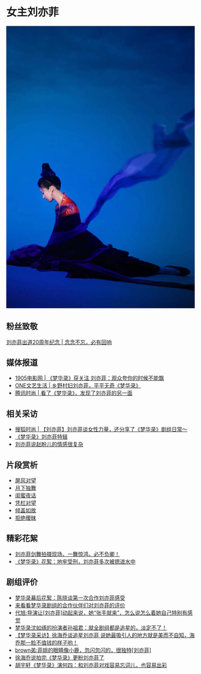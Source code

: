 
# 女主刘亦菲

![](/image/team/cc.jpg)



## 粉丝致敬

[刘亦菲出道20周年纪念 | 念念不忘，必有回响](https://www.bilibili.com/video/BV1hL4y1N7oB/?spm_id_from=333.999.0.0&vd_source=087d424162639011a33e46dbbd019cfd)



## 媒体报道
* [1905电影网 | 《梦华录》获关注 刘亦菲：观众夸你的时候不能飘](https://www.1905.com/news/20220618/1582627.shtml)
* [ONE文艺生活 | 乡野村妇刘亦菲，平平无奇《梦华录》](https://mp.weixin.qq.com/s/wcvKTD89iqoUluWLPWATRg)
* [腾讯时尚 | 看了《梦华录》，发现了刘亦菲的另一面](https://mp.weixin.qq.com/s/fOPI6UnwaOQKGRsBoDkzkA)

## 相关采访

* [搜狐时尚 | 【刘亦菲】刘亦菲谈女性力量，还分享了《梦华录》剧组日常～](https://www.bilibili.com/video/BV1r3411h7tk/?vd_source=087d424162639011a33e46dbbd019cfd)
* [《梦华录》刘亦菲特辑](https://www.bilibili.com/video/BV1934y1j7tG/?spm_id_from=333.337.search-card.all.click&vd_source=087d424162639011a33e46dbbd019cfd)
* [刘亦菲说赵盼儿的情感很复杂](https://www.bilibili.com/video/BV1RT411V7br/?spm_id_from=333.999.0.0&vd_source=087d424162639011a33e46dbbd019cfd)





## 片段赏析
* [屏风对望](https://www.bilibili.com/video/BV1yv4y1w7zz/?spm_id_from=333.999.0.0&vd_source=087d424162639011a33e46dbbd019cfd)
* [月下独舞](https://www.bilibili.com/video/BV1L94y1U7bR/?spm_id_from=333.788.recommend_more_video.20&vd_source=087d424162639011a33e46dbbd019cfd)
* [闺蜜夜话](https://www.bilibili.com/video/BV1Zt4y1p7g6/?spm_id_from=333.337.search-card.all.click&vd_source=087d424162639011a33e46dbbd019cfd)
* [凭栏对望](https://www.bilibili.com/video/BV14r4y1G7G4/?spm_id_from=333.788.recommend_more_video.2&vd_source=087d424162639011a33e46dbbd019cfd)
* [倾盖如故](https://www.bilibili.com/video/BV1oU4y1y7T3/?spm_id_from=333.337.search-card.all.click&vd_source=087d424162639011a33e46dbbd019cfd)
* [拒绝暧昧](https://www.bilibili.com/video/BV1QS4y1i7VW/?spm_id_from=333.999.0.0&vd_source=087d424162639011a33e46dbbd019cfd)




## 精彩花絮

* [刘亦菲剑舞拍摄现场，一舞惊鸿，必不负卿！](https://www.bilibili.com/video/BV1VN4y1G7Sm/?spm_id_from=333.788.recommend_more_video.28&vd_source=087d424162639011a33e46dbbd019cfd)
* [《梦华录》花絮：地牢受刑，刘亦菲多次被摁进水中](https://www.bilibili.com/video/BV1FU4y1R7LV/?spm_id_from=333.788.recommend_more_video.23&vd_source=087d424162639011a33e46dbbd019cfd)



## 剧组评价

* [梦华录幕后花絮：陈晓谈第一次合作刘亦菲感受](https://www.bilibili.com/video/BV1tT41157Ak/?spm_id_from=333.788.recommend_more_video.1&vd_source=087d424162639011a33e46dbbd019cfd)
* [来看看梦华录剧组的合作伙伴们对刘亦菲的评价](https://www.bilibili.com/video/BV14g411C7B8/?spm_id_from=333.337.search-card.all.click&vd_source=087d424162639011a33e46dbbd019cfd)
* [代旭:导演让[刘亦菲]动起来说，她“张手就来”，怎么说怎么着她自己特别有感觉](https://www.bilibili.com/video/BV1KB4y1B7vG/?spm_id_from=333.788.recommend_more_video.14&vd_source=087d424162639011a33e46dbbd019cfd)
* [梦华录沈如琢的扮演者孙祖君：就全剧组都是追星的，淡定不了！](https://www.bilibili.com/video/BV1xa411x7kF/?spm_id_from=333.788.recommend_more_video.23&vd_source=087d424162639011a33e46dbbd019cfd)
* [【梦华录采访】徐海乔谈追星刘亦菲 说她最吸引人的地方就是美而不自知，海乔那一脸不值钱的样子哟！](https://www.bilibili.com/video/BV1TN4y1G7th/?spm_id_from=333.788.recommend_more_video.1&vd_source=087d424162639011a33e46dbbd019cfd)
* [brown弟:菲姐的眼睛像小鹿，忽闪忽闪的，很独特[刘亦菲]](https://www.bilibili.com/video/BV1CS4y177oL/?spm_id_from=333.788.recommend_more_video.-1&vd_source=087d424162639011a33e46dbbd019cfd)
* [徐海乔说拍完《梦华录》更粉刘亦菲了](https://www.bilibili.com/video/BV1gL4y1w7yD/?spm_id_from=333.788.recommend_more_video.17&vd_source=087d424162639011a33e46dbbd019cfd)
* [胡宇轩《梦华录》演何四：和刘亦菲对戏容易忘词儿，也容易出彩](https://m.bjnews.com.cn/detail/1655367764168021.html)

